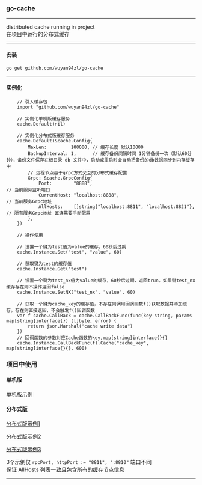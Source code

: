 ### go-cache
***
distributed cache running in project  
在项目中运行的分布式缓存
***
#### 安装
`go get github.com/wuyan94zl/go-cache`
***
#### 实例化
```
    // 引入缓存包
    import "github.com/wuyan94zl/go-cache"
    
    // 实例化单机版缓存服务
    cache.Default(nil)

    // 实例化分布式版缓存服务
    cache.Default(&cache.Config{
        MaxLen:         100000, // 缓存长度 默认10000
        BackupInterval: 1,      // 缓存备份间隔时间 1分钟备份一次（默认60分钟），备份文件保存在根目录 db 文件中，启动或重启时会自动把备份的db数据同步到内存缓存中
        // 远程节点基于grpc方式交互的分布式缓存配置
        Grpc: &cache.GrpcConfig{
            Port:        "8888",                                       // 当前服务监听端口
            CurrentHost: "localhost:8888",                             // 当前服务Grpc地址
            AllHosts:    []string{"localhost:8811", "localhost:8821"}, // 所有服务Grpc地址 直连需要手动配置
        },
    })
    
    // 操作使用
    
    // 设置一个键为test值为value的缓存，60秒后过期
    cache.Instance.Set("test", "value", 60)
    
    // 获取键为test的缓存值
    cache.Instance.Get("test")
    
    // 设置一个键为test_nx值为value的缓存，60秒后过期，返回true。如果键test_nx缓存存在则不操作返回false
    cache.Instance.SetNX("test_nx", "value", 60)
    
    // 获取一个键为cache_key的缓存值，不存在则调用回调函数f()获取数据并添加缓存。存在则直接返回，不会触发f()回调函数
    var f cache.CallBack = cache.CallBackFunc(func(key string, params map[string]interface{}) ([]byte, error) {
        return json.Marshal("cache write data")
    })
    // 回调函数的参数对应Cache函数的key,map[string]interface{}{}
    cache.Instance.CallBackFunc(f).Cache("cache_key", map[string]interface{}{}, 600)
```

### 项目中使用

#### 单机版

[单机版示例](/example/single.go)

#### 分布式版

[分布式版示例1](/example/cluster1.go)

[分布式版示例2](/example/cluster2.go)

[分布式版示例3](/example/cluster3.go)

3个示例仅 `rpcPort, httpPort := "8811", ":8810"` 端口不同  
保证 AllHosts 列表一致且包含所有的缓存节点信息

***